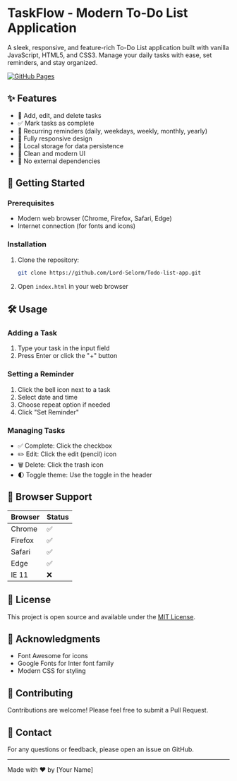 # TaskFlow - Modern To-Do List Application

A sleek, responsive, and feature-rich To-Do List application built with vanilla JavaScript, HTML5, and CSS3. Manage your daily tasks with ease, set reminders, and stay organized.

[![GitHub Pages](https://img.shields.io/badge/Live%20Demo-View%20on%20GitHub%20Pages-brightgreen)](https://lord-selorm.github.io/Todo-list-app/)

## ✨ Features

- 📝 Add, edit, and delete tasks
- ✅ Mark tasks as complete
- 🔄 Recurring reminders (daily, weekdays, weekly, monthly, yearly)
- 📱 Fully responsive design
- 💾 Local storage for data persistence
- 🎨 Clean and modern UI
- 🚫 No external dependencies

## 🚀 Getting Started

### Prerequisites
- Modern web browser (Chrome, Firefox, Safari, Edge)
- Internet connection (for fonts and icons)

### Installation
1. Clone the repository:
   ```bash
   git clone https://github.com/Lord-Selorm/Todo-list-app.git
   ```
2. Open `index.html` in your web browser

## 🛠️ Usage

### Adding a Task
1. Type your task in the input field
2. Press Enter or click the "+" button

### Setting a Reminder
1. Click the bell icon next to a task
2. Select date and time
3. Choose repeat option if needed
4. Click "Set Reminder"

### Managing Tasks
- ✅ Complete: Click the checkbox
- ✏️ Edit: Click the edit (pencil) icon
- 🗑️ Delete: Click the trash icon
- 🌓 Toggle theme: Use the toggle in the header

## 📱 Browser Support

| Browser | Status |
|---------|--------|
| Chrome  | ✅     |
| Firefox | ✅     |
| Safari  | ✅     |
| Edge    | ✅     |
| IE 11   | ❌     |

## 📝 License

This project is open source and available under the [MIT License](LICENSE).

## 🙏 Acknowledgments

- Font Awesome for icons
- Google Fonts for Inter font family
- Modern CSS for styling

## 🤝 Contributing

Contributions are welcome! Please feel free to submit a Pull Request.

## 📧 Contact

For any questions or feedback, please open an issue on GitHub.

---

Made with ❤️ by [Your Name]
